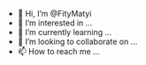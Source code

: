 - 👋 Hi, I’m @FityMatyi
- 👀 I’m interested in ...
- 🌱 I’m currently learning ...
- 💞️ I’m looking to collaborate on ...
- 📫 How to reach me ...

<!---
FityMatyi/FityMatyi is a ✨ special ✨ repository because its `README.md` (this file) appears on your GitHub profile.
You can click the Preview link to take a look at your changes.
--->
